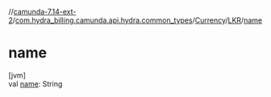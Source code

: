 //[camunda-7.14-ext-2](../../../../index.md)/[com.hydra_billing.camunda.api.hydra.common_types](../../index.md)/[Currency](../index.md)/[LKR](index.md)/[name](name.md)

# name

[jvm]\
val [name](name.md): String
